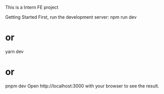 This is a Intern FE project

Getting Started
First, run the development server:
npm run dev
# or
yarn dev
# or
pnpm dev
Open http://localhost:3000 with your browser to see the result.
